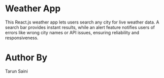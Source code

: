 # Weather App
This React.js weather app lets users search any city for live weather data. A search bar provides instant results, while an alert feature notifies users of errors like wrong city names or API issues, ensuring reliability and responsiveness.
# Author By
Tarun Saini
